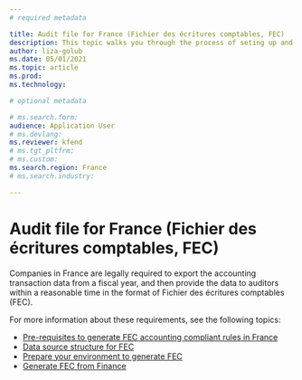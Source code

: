 ```yaml
---
# required metadata

title: Audit file for France (Fichier des écritures comptables, FEC)
description: This topic walks you through the process of seting up and generating the Audit file for France (FEC) in Microsoft Dynamics 365 Finance.
author: liza-golub
ms.date: 05/01/2021
ms.topic: article
ms.prod: 
ms.technology: 

# optional metadata

# ms.search.form: 
audience: Application User
# ms.devlang: 
ms.reviewer: kfend
# ms.tgt_pltfrm: 
# ms.custom:
ms.search.region: France
# ms.search.industry: 

---
```


# Audit file for France (Fichier des écritures comptables, FEC)

Companies in France are legally required to export the accounting transaction data from a fiscal year, and then provide the data to auditors within a reasonable time in the format of Fichier des écritures comptables (FEC).

For more information about these requirements, see the following topics:

-	[Pre-requisites to generate FEC accounting compliant rules in France](emea-fra-fec-audit-file-pre-requisites.md)
-	[Data source structure for FEC](emea-fra-fec-audit-file-structure.md)
-	[Prepare your environment to generate FEC](emea-fra-fec-audit-file-setup.md)
-	[Generate FEC from Finance](emea-fra-fec-audit-file-generation.md)
